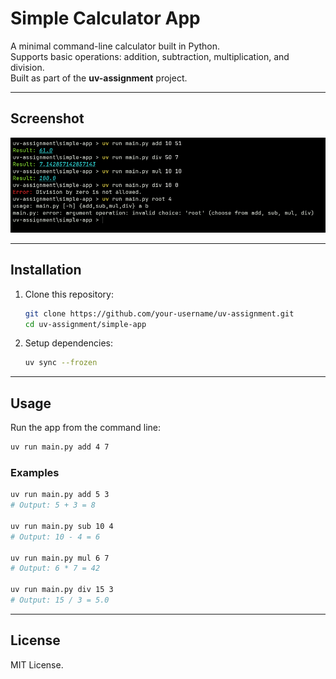 # Simple Calculator App

A minimal command-line calculator built in Python.  
Supports basic operations: addition, subtraction, multiplication, and division.  
Built as part of the **uv-assignment** project.

---

## Screenshot

![Calculator Screenshot](../assets/screenshot1.png)

---

## Installation

1. Clone this repository:
   ```bash
   git clone https://github.com/your-username/uv-assignment.git
   cd uv-assignment/simple-app
    ```

2. Setup dependencies:
   ```bash
   uv sync --frozen
   ```

---

## Usage

Run the app from the command line:

```bash
uv run main.py add 4 7
```

### Examples

```bash
uv run main.py add 5 3
# Output: 5 + 3 = 8

uv run main.py sub 10 4
# Output: 10 - 4 = 6

uv run main.py mul 6 7
# Output: 6 * 7 = 42

uv run main.py div 15 3
# Output: 15 / 3 = 5.0
```

---

## License

MIT License.